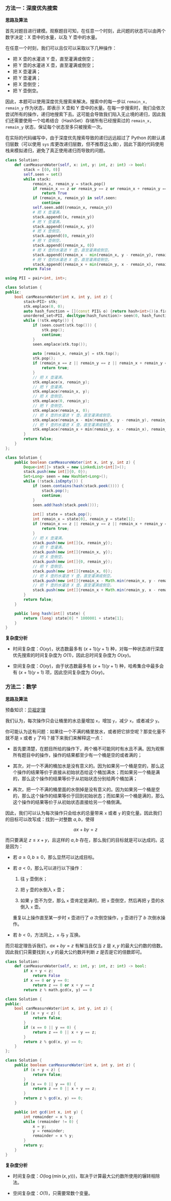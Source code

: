 ### 方法一：深度优先搜索

**思路及算法**

首先对题目进行建模。观察题目可知，在任意一个时刻，此问题的状态可以由两个数字决定：X 壶中的水量，以及 Y 壶中的水量。

在任意一个时刻，我们可以且仅可以采取以下几种操作：

- 把 X 壶的水灌进 Y 壶，直至灌满或倒空；
- 把 Y 壶的水灌进 X 壶，直至灌满或倒空；
- 把 X 壶灌满；
- 把 Y 壶灌满；
- 把 X 壶倒空；
- 把 Y 壶倒空。

因此，本题可以使用深度优先搜索来解决。搜索中的每一步以 `remain_x, remain_y` 作为状态，即表示 X 壶和 Y 壶中的水量。在每一步搜索时，我们会依次尝试所有的操作，递归地搜索下去。这可能会导致我们陷入无止境的递归，因此我们还需要使用一个哈希结合（HashSet）存储所有已经搜索过的 `remain_x, remain_y` 状态，保证每个状态至多只被搜索一次。

在实际的代码编写中，由于深度优先搜索导致的递归远远超过了 Python 的默认递归层数（可以使用 `sys` 库更改递归层数，但不推荐这么做），因此下面的代码使用栈来模拟递归，避免了真正使用递归而导致的问题。

```Python [sol1-Python3]
class Solution:
    def canMeasureWater(self, x: int, y: int, z: int) -> bool:
        stack = [(0, 0)]
        self.seen = set()
        while stack:
            remain_x, remain_y = stack.pop()
            if remain_x == z or remain_y == z or remain_x + remain_y == z:
                return True
            if (remain_x, remain_y) in self.seen:
                continue
            self.seen.add((remain_x, remain_y))
            # 把 X 壶灌满。
            stack.append((x, remain_y))
            # 把 Y 壶灌满。
            stack.append((remain_x, y))
            # 把 X 壶倒空。
            stack.append((0, remain_y))
            # 把 Y 壶倒空。
            stack.append((remain_x, 0))
            # 把 X 壶的水灌进 Y 壶，直至灌满或倒空。
            stack.append((remain_x - min(remain_x, y - remain_y), remain_y + min(remain_x, y - remain_y)))
            # 把 Y 壶的水灌进 X 壶，直至灌满或倒空。
            stack.append((remain_x + min(remain_y, x - remain_x), remain_y - min(remain_y, x - remain_x)))
        return False
```

```C++ [sol1-C++]
using PII = pair<int, int>;

class Solution {
public:
    bool canMeasureWater(int x, int y, int z) {
        stack<PII> stk;
        stk.emplace(0, 0);
        auto hash_function = [](const PII& o) {return hash<int>()(o.first) ^ hash<int>()(o.second);};
        unordered_set<PII, decltype(hash_function)> seen(0, hash_function);
        while (!stk.empty()) {
            if (seen.count(stk.top())) {
                stk.pop();
                continue;
            }
            seen.emplace(stk.top());
            
            auto [remain_x, remain_y] = stk.top();
            stk.pop();
            if (remain_x == z || remain_y == z || remain_x + remain_y == z) {
                return true;
            }
            // 把 X 壶灌满。
            stk.emplace(x, remain_y);
            // 把 Y 壶灌满。
            stk.emplace(remain_x, y);
            // 把 X 壶倒空。
            stk.emplace(0, remain_y);
            // 把 Y 壶倒空。
            stk.emplace(remain_x, 0);
            // 把 X 壶的水灌进 Y 壶，直至灌满或倒空。
            stk.emplace(remain_x - min(remain_x, y - remain_y), remain_y + min(remain_x, y - remain_y));
            // 把 Y 壶的水灌进 X 壶，直至灌满或倒空。
            stk.emplace(remain_x + min(remain_y, x - remain_x), remain_y - min(remain_y, x - remain_x));
        }
        return false;
    }
};
```

```Java [sol1-Java]
class Solution {
    public boolean canMeasureWater(int x, int y, int z) {
        Deque<int[]> stack = new LinkedList<int[]>();
        stack.push(new int[]{0, 0});
        Set<Long> seen = new HashSet<Long>();
        while (!stack.isEmpty()) {
            if (seen.contains(hash(stack.peek()))) {
                stack.pop();
                continue;
            }
            seen.add(hash(stack.peek()));
            
            int[] state = stack.pop();
            int remain_x = state[0], remain_y = state[1];
            if (remain_x == z || remain_y == z || remain_x + remain_y == z) {
                return true;
            }
            // 把 X 壶灌满。
            stack.push(new int[]{x, remain_y});
            // 把 Y 壶灌满。
            stack.push(new int[]{remain_x, y});
            // 把 X 壶倒空。
            stack.push(new int[]{0, remain_y});
            // 把 Y 壶倒空。
            stack.push(new int[]{remain_x, 0});
            // 把 X 壶的水灌进 Y 壶，直至灌满或倒空。
            stack.push(new int[]{remain_x - Math.min(remain_x, y - remain_y), remain_y + Math.min(remain_x, y - remain_y)});
            // 把 Y 壶的水灌进 X 壶，直至灌满或倒空。
            stack.push(new int[]{remain_x + Math.min(remain_y, x - remain_x), remain_y - Math.min(remain_y, x - remain_x)});
        }
        return false;
    }

    public long hash(int[] state) {
        return (long) state[0] * 1000001 + state[1];
    }
}
```

**复杂度分析**

- 时间复杂度：$O(xy)$，状态数最多有 $(x+1)(y+1)$ 种，对每一种状态进行深度优先搜索的时间复杂度为 $O(1)$，因此总时间复杂度为 $O(xy)$。

- 空间复杂度：$O(xy)$，由于状态数最多有 $(x+1)(y+1)$ 种，哈希集合中最多会有 $(x+1)(y+1)$ 项，因此空间复杂度为 $O(xy)$。

### 方法二：数学

**思路及算法**

预备知识：[贝祖定理](https://baike.baidu.com/item/%E8%A3%B4%E8%9C%80%E5%AE%9A%E7%90%86/5186593?fromtitle=%E8%B4%9D%E7%A5%96%E5%AE%9A%E7%90%86&fromid=5185441)

我们认为，每次操作只会让桶里的水总量增加 `x`，增加 `y`，减少 `x`，或者减少 `y`。

你可能认为这有问题：如果往一个不满的桶里放水，或者把它排空呢？那变化量不就不是 `x` 或者 `y` 了吗？接下来我们来解释这一点：

- 首先要清楚，在题目所给的操作下，两个桶不可能同时有水且不满。因为观察所有题目中的操作，操作的结果都至少有一个桶是空的或者满的；

- 其次，对一个不满的桶加水是没有意义的。因为如果另一个桶是空的，那么这个操作的结果等价于直接从初始状态给这个桶加满水；而如果另一个桶是满的，那么这个操作的结果等价于从初始状态分别给两个桶加满；

- 再次，把一个不满的桶里面的水倒掉是没有意义的。因为如果另一个桶是空的，那么这个操作的结果等价于回到初始状态；而如果另一个桶是满的，那么这个操作的结果等价于从初始状态直接给另一个桶倒满。

因此，我们可以认为每次操作只会给水的总量带来 `x` 或者 `y` 的变化量。因此我们的目标可以改写成：找到一对整数 $a, b$，使得


$$
ax+by=z
$$

而只要满足 $z\leq x+y$，且这样的 $a, b$ 存在，那么我们的目标就是可以达成的。这是因为：

- 若 $a\geq 0, b\geq 0$，那么显然可以达成目标。

- 若 $a\lt 0$，那么可以进行以下操作：

    1. 往 `y` 壶倒水；

    2. 把 `y` 壶的水倒入 `x` 壶；

    3. 如果 `y` 壶不为空，那么 `x` 壶肯定是满的，把 `x` 壶倒空，然后再把 `y` 壶的水倒入 `x` 壶。

    重复以上操作直至某一步时 `x` 壶进行了 $a$ 次倒空操作，`y` 壶进行了 $b$ 次倒水操作。

- 若 $b\lt 0$，方法同上，`x` 与 `y` 互换。

而贝祖定理告诉我们，$ax+by=z$ 有解当且仅当 $z$ 是 $x, y$ 的最大公约数的倍数。因此我们只需要找到 $x, y$ 的最大公约数并判断 $z$ 是否是它的倍数即可。

```Python [sol2-Python3]
class Solution:
    def canMeasureWater(self, x: int, y: int, z: int) -> bool:
        if x + y < z:
            return False
        if x == 0 or y == 0:
            return z == 0 or x + y == z
        return z % math.gcd(x, y) == 0
```

```C++ [sol2-C++]
class Solution {
public:
    bool canMeasureWater(int x, int y, int z) {
        if (x + y < z) {
            return false;
        }
        if (x == 0 || y == 0) {
            return z == 0 || x + y == z;
        }
        return z % gcd(x, y) == 0;
    }
};
```

```Java [sol2-Java]
class Solution {
    public boolean canMeasureWater(int x, int y, int z) {
        if (x + y < z) {
            return false;
        }
        if (x == 0 || y == 0) {
            return z == 0 || x + y == z;
        }
        return z % gcd(x, y) == 0;
    }

    public int gcd(int x, int y) {
        int remainder = x % y;
        while (remainder != 0) {
            x = y;
            y = remainder;
            remainder = x % y;
        }
        return y;
    }
}
```

**复杂度分析**

- 时间复杂度：$O(\log(\min(x, y)))$，取决于计算最大公约数所使用的辗转相除法。

- 空间复杂度：$O(1)$，只需要常数个变量。
